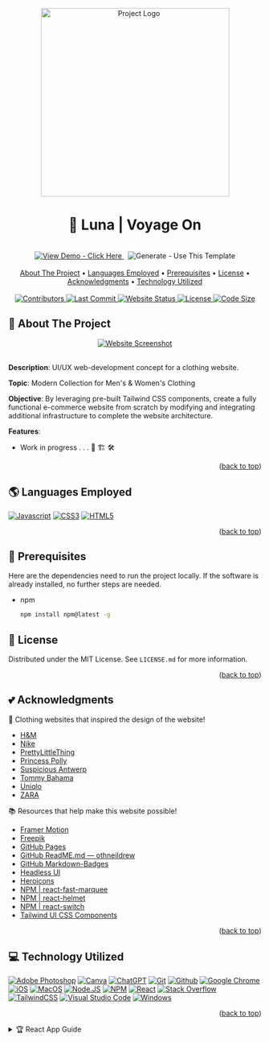 <a name="readme-top"></a>

<!-- PROJECT LOGO -->
<div align="center">
  <a href="https://google.com">
    <img
      src="https://github.com/gchang2004/luna-demo/blob/master/src/assets/logos/logo.png?raw=true"
      width="375px"
      alt="Project Logo"
    >
  </a>

  <h1 align="center"> 🌙 Luna | Voyage On</h1>
</div>

<!-- PROJECT BADGES -->
<br />
<div align="center">
  <a href="https://google.com">
    <img
      src="https://img.shields.io/badge/View_Demo-Click_Here-informational?style=for-the-badge&logo=google+chrome&logoColor=white"
      alt="View Demo - Click Here"
    >
  </a>&nbsp;
  <ahref="https://github.com/gchang2004/luna-demo/generate">
    <img
      src="https://img.shields.io/badge/Generate-Use_This_Template-2ea44f?style=for-the-badge&logo=github&logoColor=white"
      alt="Generate - Use This Template">
  </ahref=>
</div>

<!-- 📚 TABLE OF CONTENTS -->
<br />
  <div align="center">
    <a href="#-about-the-project">About The Project</a> •
    <a href="#-languages-employed">Languages Employed</a> •
    <a href="#-prerequisites">Prerequisites</a> •
    <a href="#-license">License</a> •
    <a href="#-acknowledgments">Acknowledgments</a> •
    <a href="#-technology-utilized">Technology Utilized</a>
  </div>
<br />

<!-- PROJECT BADGES -->

<div align="center">
  <a href="https://github.com/gchang2004/luna-demo/graphs/contributors">
    <img
      src="https://img.shields.io/github/contributors/gchang2004/luna-demo?color=blueviolet" alt="Contributors"
    >
  </a>
  <a href="https://github.com/gchang2004/luna-demo/graphs/commit-activity">
    <img
      src="https://img.shields.io/github/last-commit/gchang2004/luna-demo"
      alt="Last Commit">
   </a>
  <a href="https://github.com/gchang2004/luna-demo/settings/pages">
    <img
      src="https://img.shields.io/website?color=success&url=https%3A%2F%2Fluna-demo%2F"
      alt="Website Status">
  </a>
  <a href="https://github.com/gchang2004/luna-demo/blob/main/LICENSE.md">
    <img
      src="https://img.shields.io/github/license/gchang2004/luna-demo?color=ff69b4"
      alt="License">
  </a>
  <a href="https://github.com/settings/repositories">
    <img
      src="https://img.shields.io/github/languages/code-size/gchang2004/luna-demo?color=informational"
      alt="Code Size">
  </a>
</div>

<!-- ABOUT THE PROJECT -->

## 🧭 About The Project

<div align="center">
  <a href="https://google.com"><img src="https://github.com/gchang2004/luna-demo/blob/master/src/assets/logos/landing-page.png?raw=true" alt="Website Screenshot"></a>
</div>

<br/>

**Description**: UI/UX web-development concept for a clothing website.

**Topic**: Modern Collection for Men's & Women's Clothing

**Objective**: By leveraging pre-built Tailwind CSS components, create a fully functional e-commerce website from scratch by modifying and integrating additional infrastructure to complete the website architecture.

**Features**:

- Work in progress . . . 🚧 🏗️ 🛠️

<p align="right">(<a href="#readme-top">back to top</a>)</p>

<!-- SOFTWARE PROGRAMS USED -->

## 🌎 Languages Employed

[![Javascript][javascript-shield]][javascript-url]
[![CSS3][css3-shield]][css3-url]
[![HTML5][html5-shield]][html5-url]

<p align="right">(<a href="#readme-top">back to top</a>)</p>

<!-- DEPENDENCIES -->

## 🚀 Prerequisites

Here are the dependencies need to run the project locally. If the software is already installed, no further steps are needed.

- npm
  ```sh
  npm install npm@latest -g
  ```

<!-- LICENSE -->

## 📜 License

Distributed under the MIT License. See `LICENSE.md` for more information.

<p align="right">(<a href="#readme-top">back to top</a>)</p>

<!-- ACKNOWLEDGMENTS -->

## 💕 Acknowledgments

👕 Clothing websites that inspired the design of the website!

- [H&M](https://www2.hm.com/en_us/index.html)
- [Nike](https://www.nike.com/)
- [PrettyLittleThing](https://www.prettylittlething.us/)
- [Princess Polly](https://us.princesspolly.com/)
- [Suspicious Antwerp](https://www.suspiciousantwerp.com/en-us)
- [Tommy Bahama](https://www.tommybahama.com/)
- [Uniqlo](https://www.uniqlo.com/us/en/men)
- [ZARA](https://www.zara.com/us/)

📚 Resources that help make this website possible!

- [Framer Motion](https://www.framer.com/motion/)
- [Freepik](https://www.freepik.com)
- [GitHub Pages](https://pages.github.com)
- [GitHub ReadME.md — othneildrew](https://github.com/othneildrew/Best-README-Template/blob/master/README.md#readme-top)
- [GitHub Markdown-Badges](https://github.com/Ileriayo/markdown-badges)
- [Headless UI](https://headlessui.com/)
- [Heroicons](https://heroicons.com/)
- [NPM | react-fast-marquee](https://www.npmjs.com/package/react-fast-marquee)
- [NPM | react-helmet](https://www.npmjs.com/package/react-helmet)
- [NPM | react-switch](https://www.npmjs.com/package/react-switch)
- [Tailwind UI CSS Components](https://tailwindui.com/components)

<p align="right">(<a href="#readme-top">back to top</a>)</p>

<!-- RESOURCES USED -->

## 💻 Technology Utilized

[![Adobe Photoshop][adobe_photoshop-shield]][adobe_photoshop-url]
[![Canva][canva-shield]][canva-url]
[![ChatGPT][chatgpt-shield]][chatgpt-url]
[![Git][git-shield]][git-url]
[![Github][github-shield]][github-url]
[![Google Chrome][google_chrome-shield]][google_chrome-url]
[![iOS][ios-shield]][ios-url]
[![MacOS][macos-shield]][macos-url]
[![Node.JS][nodejs-shield]][nodejs-url]
[![NPM][npm-shield]][npm-url]
[![React][react-shield]][react-url]
[![Stack Overflow][stack_overflow-shield]][stack_overflow-url]
[![TailwindCSS][tailwindcss-shield]][tailwindcss-url]
[![Visual Studio Code][visual_studio_code-shield]][visual_studio_code-url]
[![Windows][windows-shield]][windows-url]

<p align="right">(<a href="#readme-top">back to top</a>)</p>

<!-- DEFAULT CREATE REACT APP GUIDE -->
<details>
<summary>
  🏆 React App Guide
</summary>

## Getting Started with Create React App

This project was bootstrapped with [Create React App](https://github.com/facebook/create-react-app).

## Available Scripts

In the project directory, you can run:

### `npm start`

Runs the app in the development mode.\
Open [http://localhost:3000](http://localhost:3000) to view it in your browser.

The page will reload when you make changes.\
You may also see any lint errors in the console.

### `npm test`

Launches the test runner in the interactive watch mode.\
See the section about [running tests](https://facebook.github.io/create-react-app/docs/running-tests) for more information.

### `npm run build`

Builds the app for production to the `build` folder.\
It correctly bundles React in production mode and optimizes the build for the best performance.

The build is minified and the filenames include the hashes.\
Your app is ready to be deployed!

See the section about [deployment](https://facebook.github.io/create-react-app/docs/deployment) for more information.

### `npm run eject`

**Note: this is a one-way operation. Once you `eject`, you can't go back!**

If you aren't satisfied with the build tool and configuration choices, you can `eject` at any time. This command will remove the single build dependency from your project.

Instead, it will copy all the configuration files and the transitive dependencies (webpack, Babel, ESLint, etc) right into your project so you have full control over them. All of the commands except `eject` will still work, but they will point to the copied scripts so you can tweak them. At this point you're on your own.

You don't have to ever use `eject`. The curated feature set is suitable for small and middle deployments, and you shouldn't feel obligated to use this feature. However we understand that this tool wouldn't be useful if you couldn't customize it when you are ready for it.

## Learn More

You can learn more in the [Create React App documentation](https://facebook.github.io/create-react-app/docs/getting-started).

To learn React, check out the [React documentation](https://reactjs.org/).

### Code Splitting

This section has moved here: [https://facebook.github.io/create-react-app/docs/code-splitting](https://facebook.github.io/create-react-app/docs/code-splitting)

### Analyzing the Bundle Size

This section has moved here: [https://facebook.github.io/create-react-app/docs/analyzing-the-bundle-size](https://facebook.github.io/create-react-app/docs/analyzing-the-bundle-size)

### Making a Progressive Web App

This section has moved here: [https://facebook.github.io/create-react-app/docs/making-a-progressive-web-app](https://facebook.github.io/create-react-app/docs/making-a-progressive-web-app)

### Advanced Configuration

This section has moved here: [https://facebook.github.io/create-react-app/docs/advanced-configuration](https://facebook.github.io/create-react-app/docs/advanced-configuration)

### Deployment

This section has moved here: [https://facebook.github.io/create-react-app/docs/deployment](https://facebook.github.io/create-react-app/docs/deployment)

### `npm run build` fails to minify

This section has moved here: [https://facebook.github.io/create-react-app/docs/troubleshooting#npm-run-build-fails-to-minify](https://facebook.github.io/create-react-app/docs/troubleshooting#npm-run-build-fails-to-minify)

</details>

<!-- MARKDOWN LANGUAGES -->

[css3-shield]: https://img.shields.io/badge/css3-%231572B6.svg?style=for-the-badge&logo=css3&logoColor=white
[css3-url]: https://www.w3.org/Style/CSS/Overview.en.html
[html5-shield]: https://img.shields.io/badge/html5-%23E34F26.svg?style=for-the-badge&logo=html5&logoColor=white
[html5-url]: https://html.spec.whatwg.org/multipage/
[javascript-shield]: https://img.shields.io/badge/javascript-%23323330.svg?style=for-the-badge&logo=javascript&logoColor=%23F7DF1E
[javascript-url]: https://www.javascript.com/
[react-shield]: https://img.shields.io/badge/react-%2320232a.svg?style=for-the-badge&logo=react&logoColor=%2361DAFB
[react-url]: https://reactjs.org/

<!-- MARKDOWN RESOURCES -->

[adobe_photoshop-shield]: https://img.shields.io/badge/adobe%20photoshop-%2331A8FF.svg?style=for-the-badge&logo=adobe%20photoshop&logoColor=white
[adobe_photoshop-url]: https://www.adobe.com/products/photoshop.html
[canva-shield]: https://img.shields.io/badge/Canva-%2300C4CC.svg?style=for-the-badge&logo=Canva&logoColor=white
[canva-url]: https://www.canva.com/
[chatgpt-shield]: https://img.shields.io/badge/chatGPT-74aa9c?style=for-the-badge&logo=openai&logoColor=white
[chatgpt-url]: https://openai.com/blog/chatgpt
[git-shield]: https://img.shields.io/badge/git-%23F05033.svg?style=for-the-badge&logo=git&logoColor=white
[git-url]: https://git-scm.com/
[github-shield]: https://img.shields.io/badge/github-%23121011.svg?style=for-the-badge&logo=github&logoColor=white
[github-url]: https://github.com/
[google_chrome-shield]: https://img.shields.io/badge/Google%20Chrome-4285F4?style=for-the-badge&logo=GoogleChrome&logoColor=white
[google_chrome-url]: https://www.google.com/chrome/
[ios-shield]: https://img.shields.io/badge/iOS-000000?style=for-the-badge&logo=ios&logoColor=white
[ios-url]: https://www.apple.com/ios/
[macos-shield]: https://img.shields.io/badge/mac%20os-000000?style=for-the-badge&logo=macos&logoColor=F0F0F0
[macos-url]: https://www.apple.com/macos
[nodejs-shield]: https://img.shields.io/badge/node.js-6DA55F?style=for-the-badge&logo=node.js&logoColor=white
[nodejs-url]: https://nodejs.org/
[npm-shield]: https://img.shields.io/badge/NPM-%23000000.svg?style=for-the-badge&logo=npm&logoColor=white
[npm-url]: https://www.npmjs.com/
[stack_overflow-shield]: https://img.shields.io/badge/-Stackoverflow-FE7A16?style=for-the-badge&logo=stack-overflow&logoColor=white
[stack_overflow-url]: https://stackoverflow.com/
[tailwindcss-shield]: https://img.shields.io/badge/tailwindcss-%2338B2AC.svg?style=for-the-badge&logo=tailwind-css&logoColor=white
[tailwindcss-url]: https://tailwindcss.com/
[visual_studio_code-shield]: https://img.shields.io/badge/Visual%20Studio%20Code-0078d7.svg?style=for-the-badge&logo=visual-studio-code&logoColor=white
[visual_studio_code-url]: https://code.visualstudio.com/
[windows-shield]: https://img.shields.io/badge/Windows-0078D6?style=for-the-badge&logo=windows&logoColor=white
[windows-url]: https://www.microsoft.com/en-us/windows
